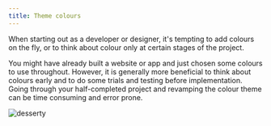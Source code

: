 ```yaml
---
title: Theme colours
---
```


<div class="panels">
<div>

When starting out as a developer or designer, it's tempting to add colours on the fly, or to think about colour only at certain stages of the project.

You might have already built a website or app and just chosen some colours to use throughout. However, it is generally more beneficial to think about colours early and to do some trials and testing before implementation. Going through your half-completed project and revamping the colour theme can be time consuming and error prone.

</div>
<div>

![desserty](../desserty.jpeg)

</div>
</div>